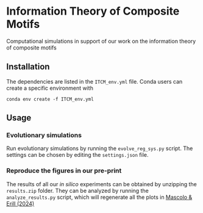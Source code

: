 # Information Theory of Composite Motifs

Computational simulations in support of our work on the information theory of composite motifs

## Installation

The dependencies are listed in the `ITCM_env.yml` file. Conda users can create a specific environment with

	conda env create -f ITCM_env.yml

## Usage

### Evolutionary simulations

Run evolutionary simulations by running the `evolve_reg_sys.py` script. The settings can be chosen by editing the `settings.json` file.

### Reproduce the figures in our pre-print

The results of all our *in silico* experiments can be obtained by unzipping the `results.zip` folder. They can be analyzed by running the `analyze_results.py` script, which will regenerate all the plots in [Mascolo & Erill (2024)](https://doi.org/10.1101/2024.11.11.623117)


